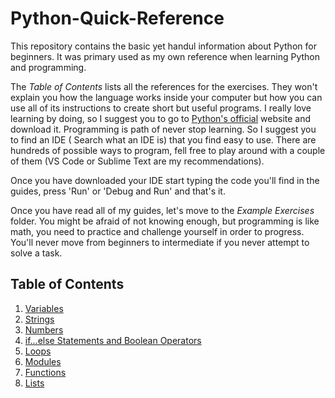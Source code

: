 # Python-Quick-Reference
This repository contains the basic yet handul information about Python for beginners. It was primary used as my own reference when learning Python and programming.

The *Table of Contents* lists all the references for the exercises. They won't explain you how the language works inside your computer but how you can use all of its instructions to create short but useful programs. I really love learning by doing, so I suggest you to go to [Python's official](https://www.python.org/downloads/) website and download it. Programming is path of never stop learning. So I suggest you to find an IDE ( Search what an IDE is) that you find easy to use. There are hundreds of possible ways to program, fell free to play around with a couple of them (VS Code or Sublime Text are my recommendations).

Once you have downloaded your IDE start typing the code you'll find in the guides, press 'Run' or 'Debug and Run' and that's it.

Once you have read all of my guides, let's move to the *Example Exercises* folder. You might be afraid of not knowing enough, but programming is like math, you need to practice and challenge yourself in order to progress. You'll never move from beginners to intermediate if you never attempt to solve a task.

## Table of Contents

1. [Variables](Guides/1_Variables.md)
2. [Strings](Guides/2_Strings.md)
3. [Numbers](Guides/3_Numbers.md)
4. [if...else Statements and Boolean Operators](Guides/4_If_Else_and_Booleans.md)
6. [Loops](Guides/5_Loops.md)
7. [Modules](Guides/6_Modules.md)
8. [Functions](Guides/7_Functions.md)
9. [Lists](Guides/8_Lists.md)
